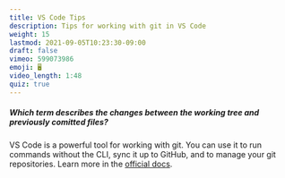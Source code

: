 ```yaml
---
title: VS Code Tips
description: Tips for working with git in VS Code
weight: 15
lastmod: 2021-09-05T10:23:30-09:00
draft: false
vimeo: 599073986
emoji: 🖥️
video_length: 1:48
quiz: true
---
```


<quiz-modal options="mod:diff:shift:mutation" answer="diff" prize="11">
  <h5>Which term describes the changes between the working tree and previously comitted files?</h5>
</quiz-modal>

VS Code is a powerful tool for working with git. You can use it to run commands without the CLI, sync it up to GitHub, and to manage your git repositories. Learn more in the [official docs](https://code.visualstudio.com/docs/editor/versioncontrol). 